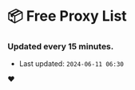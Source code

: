 # :package: Free Proxy List
### Updated every 15 minutes.

- Last updated: `2024-06-11 06:30`

:heart:
